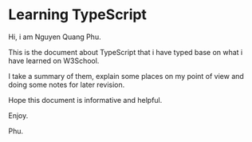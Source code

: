 # Learning TypeScript

Hi, i am Nguyen Quang Phu.

This is the document about TypeScript that i have typed base on what i have learned on W3School.

I take a summary of them, explain some places on my point of view and doing some notes for later revision.

Hope this document is informative and helpful.

Enjoy.

Phu.
